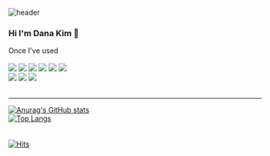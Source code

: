 ![header](https://capsule-render.vercel.app/api?type=waving&color=auto&height=100&section=header)

  ### Hi I'm Dana Kim 👋

  Once I've used <br/><br/>
  <img src="https://img.shields.io/badge/HTML-E34F26?style=for-the-badge&logo=HTML5&logoColor=white"/>  <img src="https://img.shields.io/badge/CSS-1572B6?style=for-the-badge&logo=CSS3&logoColor=white"/>  <img src="https://img.shields.io/badge/JavaScript-F7DF1E?style=for-the-badge&logo=JavaScript&logoColor=white"/>
   <img src="https://img.shields.io/badge/Node.js-339933?style=for-the-badge&logo=Node.js&logoColor=white"/>  <img src="https://img.shields.io/badge/React-61DAFB?style=for-the-badge&logo=React&logoColor=white"/>  <img src="https://img.shields.io/badge/TypeScript-3178C6?style=for-the-badge&logo=TypeScript&logoColor=white"/>
   <br/> 
   <img src="https://img.shields.io/badge/Axios-5A29E4?style=for-the-badge&logo=Axios&logoColor=white"/>  <img src="https://img.shields.io/badge/Sass-CC6699?style=for-the-badge&logo=Sass&logoColor=white"/> <img src="https://img.shields.io/badge/Python-3776AB?style=for-the-badge&logo=Python&logoColor=white"/> <br/><br/>

  *****
  [![Anurag's GitHub stats](https://github-readme-stats.vercel.app/api?username=danakim530&show_icons=true&theme=radical&card_width=100px)](https://github.com/danakim530/github-readme-stats)<br/> 
  [![Top Langs](https://github-readme-stats.vercel.app/api/top-langs/?username=danakim530&size_weight=0.5&count_weight=0.5&langs_count=7&layout=compact&theme=radical)](https://github.com/danakim530/github-readme-stats) <br/>
  <br/> <br/> 
  [![Hits](https://hits.seeyoufarm.com/api/count/incr/badge.svg?url=https%3A%2F%2Fgithub.com%2Fdanakim530&count_bg=%2379C83D&title_bg=%23555555&icon=&icon_color=%23E7E7E7&title=hits&edge_flat=false)](https://hits.seeyoufarm.com)
  <!-- ![Footer](https://capsule-render.vercel.app/api?type=waving&color=yellow&height=100&section=footer) -->

<!--
**danakim530/danakim530** is a ✨ _special_ ✨ repository because its `README.md` (this file) appears on your GitHub profile.

Here are some ideas to get you started:

- 🔭 I’m currently working on ...
- 🌱 I’m currently learning ...
- 👯 I’m looking to collaborate on ...
- 🤔 I’m looking for help with ...
- 💬 Ask me about ...
- 📫 How to reach me: ...
- 😄 Pronouns: ...
- ⚡ Fun fact: ...
-->
